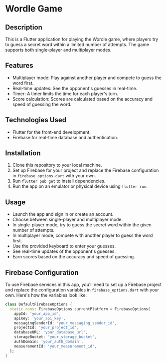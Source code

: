 # Wordle Game

## Description

This is a Flutter application for playing the Wordle game, where players try to guess a secret word within a limited number of attempts. The game supports both single-player and multiplayer modes.

## Features

- Multiplayer mode: Play against another player and compete to guess the word first.
- Real-time updates: See the opponent's guesses in real-time.
- Timer: A timer limits the time for each player's turn.
- Score calculation: Scores are calculated based on the accuracy and speed of guessing the word.

## Technologies Used

- Flutter for the front-end development.
- Firebase for real-time database and authentication.

## Installation

1. Clone this repository to your local machine.
2. Set up Firebase for your project and replace the Firebase configuration in `firebase_options.dart` with your own.
3. Run `flutter pub get` to install dependencies.
4. Run the app on an emulator or physical device using `flutter run`.

## Usage

- Launch the app and sign in or create an account.
- Choose between single-player and multiplayer mode.
- In single-player mode, try to guess the secret word within the given number of attempts.
- In multiplayer mode, compete with another player to guess the word first.
- Use the provided keyboard to enter your guesses.
- See real-time updates of the opponent's guesses.
- Earn scores based on the accuracy and speed of guessing.

## Firebase Configuration

To use Firebase services in this app, you'll need to set up a Firebase project and replace the configuration variables in `firebase_options.dart` with your own. Here's how the variables look like:

```dart
class DefaultFirebaseOptions {
  static const FirebaseOptions currentPlatform = FirebaseOptions(
    appId: 'your_app_id',
    apiKey: 'your_api_key',
    messagingSenderId: 'your_messaging_sender_id',
    projectId: 'your_project_id',
    databaseURL: 'your_database_url',
    storageBucket: 'your_storage_bucket',
    authDomain: 'your_auth_domain',
    measurementId: 'your_measurement_id',
  );
}


